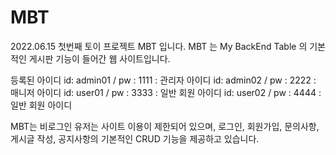# MBT
2022.06.15
첫번째 토이 프로젝트 MBT 입니다.
MBT 는 My BackEnd Table 의 기본적인 게시판 기능이 들어간 웹 사이트입니다.

등록된 아이디
  id: admin01 / pw : 1111   : 관리자 아이디
  id: admin02 / pw : 2222   : 매니저 아이디
  id: user01 / pw : 3333    : 일반 회원 아이디
  id: user02 / pw : 4444    : 일반 회원 아이디
  
MBT는 비로그인 유저는 사이트 이용이 제한되어 있으며,
로그인, 회원가입, 문의사항, 게시글 작성, 공지사항의 기본적인 CRUD 기능을 제공하고 있습니다.
